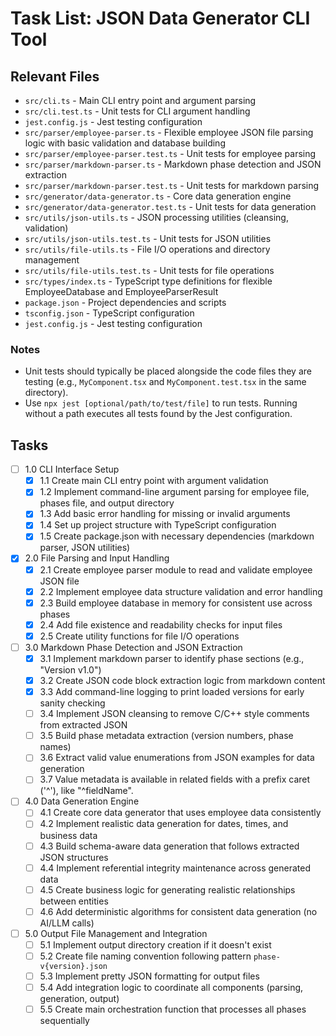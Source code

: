 # Task List: JSON Data Generator CLI Tool

## Relevant Files

- `src/cli.ts` - Main CLI entry point and argument parsing
- `src/cli.test.ts` - Unit tests for CLI argument handling
- `jest.config.js` - Jest testing configuration
- `src/parser/employee-parser.ts` - Flexible employee JSON file parsing logic with basic validation and database building
- `src/parser/employee-parser.test.ts` - Unit tests for employee parsing
- `src/parser/markdown-parser.ts` - Markdown phase detection and JSON extraction
- `src/parser/markdown-parser.test.ts` - Unit tests for markdown parsing
- `src/generator/data-generator.ts` - Core data generation engine
- `src/generator/data-generator.test.ts` - Unit tests for data generation
- `src/utils/json-utils.ts` - JSON processing utilities (cleansing, validation)
- `src/utils/json-utils.test.ts` - Unit tests for JSON utilities
- `src/utils/file-utils.ts` - File I/O operations and directory management
- `src/utils/file-utils.test.ts` - Unit tests for file operations
- `src/types/index.ts` - TypeScript type definitions for flexible EmployeeDatabase and EmployeeParserResult
- `package.json` - Project dependencies and scripts
- `tsconfig.json` - TypeScript configuration
- `jest.config.js` - Jest testing configuration

### Notes

- Unit tests should typically be placed alongside the code files they are testing (e.g., `MyComponent.tsx` and `MyComponent.test.tsx` in the same directory).
- Use `npx jest [optional/path/to/test/file]` to run tests. Running without a path executes all tests found by the Jest configuration.

## Tasks

- [ ] 1.0 CLI Interface Setup
  - [x] 1.1 Create main CLI entry point with argument validation
  - [x] 1.2 Implement command-line argument parsing for employee file, phases file, and output directory
  - [x] 1.3 Add basic error handling for missing or invalid arguments
  - [x] 1.4 Set up project structure with TypeScript configuration
  - [x] 1.5 Create package.json with necessary dependencies (markdown parser, JSON utilities)

- [x] 2.0 File Parsing and Input Handling
  - [x] 2.1 Create employee parser module to read and validate employee JSON file
  - [x] 2.2 Implement employee data structure validation and error handling
  - [x] 2.3 Build employee database in memory for consistent use across phases
  - [x] 2.4 Add file existence and readability checks for input files
  - [x] 2.5 Create utility functions for file I/O operations

- [ ] 3.0 Markdown Phase Detection and JSON Extraction
  - [x] 3.1 Implement markdown parser to identify phase sections (e.g., "Version v1.0")
  - [x] 3.2 Create JSON code block extraction logic from markdown content
  - [x] 3.3 Add command-line logging to print loaded versions for early sanity checking
  - [ ] 3.4 Implement JSON cleansing to remove C/C++ style comments from extracted JSON
  - [ ] 3.5 Build phase metadata extraction (version numbers, phase names)
  - [ ] 3.6 Extract valid value enumerations from JSON examples for data generation
  - [ ] 3.7 Value metadata is available in related fields with a prefix caret ('^'), like "^fieldName".

- [ ] 4.0 Data Generation Engine
  - [ ] 4.1 Create core data generator that uses employee data consistently
  - [ ] 4.2 Implement realistic data generation for dates, times, and business data
  - [ ] 4.3 Build schema-aware data generation that follows extracted JSON structures
  - [ ] 4.4 Implement referential integrity maintenance across generated data
  - [ ] 4.5 Create business logic for generating realistic relationships between entities
  - [ ] 4.6 Add deterministic algorithms for consistent data generation (no AI/LLM calls)

- [ ] 5.0 Output File Management and Integration
  - [ ] 5.1 Implement output directory creation if it doesn't exist
  - [ ] 5.2 Create file naming convention following pattern `phase-v{version}.json`
  - [ ] 5.3 Implement pretty JSON formatting for output files
  - [ ] 5.4 Add integration logic to coordinate all components (parsing, generation, output)
  - [ ] 5.5 Create main orchestration function that processes all phases sequentially
